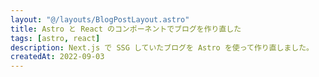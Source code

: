 ```yaml
---
layout: "@/layouts/BlogPostLayout.astro"
title: Astro と React のコンポーネントでブログを作り直した
tags: [astro, react]
description: Next.js で SSG していたブログを Astro を使って作り直しました。
createdAt: 2022-09-03
---
```


